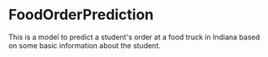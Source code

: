 # FoodOrderPrediction
This is a model to predict a student's order at a food truck in Indiana based on some basic information about the student. 
